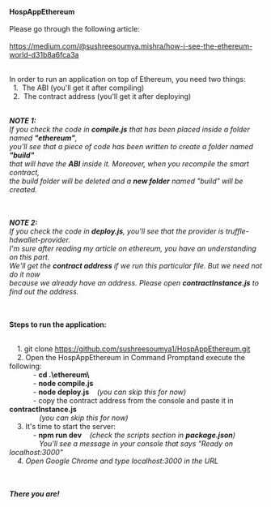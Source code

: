 <b>HospAppEthereum </b><br/><br/>
Please go through the following article:<br/><br/>
https://medium.com/@sushreesoumya.mishra/how-i-see-the-ethereum-world-d31b8a6fca3a <br/><br/>

In order to run an application on top of Ethereum, you need two things:<br/>
&nbsp;&nbsp;1.&nbsp; The ABI (you'll get it after compiling)<br/>
&nbsp;&nbsp;2.&nbsp; The contract address (you'll get it after deploying)<br/><br/>

<b><i>NOTE 1:</i></b><br/>
<i>
If you check the code in <b>compile.js</b> that has been placed inside a folder named <b>"ethereum"</b>,<br/>
you'll see that a piece of code has been written to create a folder named <b>"build"</b><br/>
that will have the <b>ABI</b> inside it. Moreover, when you recompile the smart contract, <br/>
the build folder will be deleted and a <b>new folder</b> named "build" will be created.
</i>

<br/><br/>
<b><i>NOTE 2:</i></b><br/>
<i>
If you check the code in <b>deploy.js</b>, you'll see that the provider is truffle-hdwallet-provider.<br/>
I'm sure after reading my article on ethereum, you have an understanding on this part.<br/>
We'll get the <b>contract address</b> if we run this particular file. But we need not do it now <br/>
because we already have an address. Please open <b>contractInstance.js</b> to find out the address.<br/>
</i>
<br/><br/>

<b>Steps to run the application: </b><br/><br/>

&nbsp; &nbsp; 1.&nbsp;git clone https://github.com/sushreesoumya1/HospAppEthereum.git<br/>
&nbsp; &nbsp; 2.&nbsp;Open the HospAppEthereum in Command Promptand execute the following:<br/>
&nbsp; &nbsp; &nbsp; &nbsp; &nbsp; &nbsp; - <b>cd .\ethereum\ </b><br/>
&nbsp; &nbsp; &nbsp; &nbsp; &nbsp; &nbsp; - <b>node compile.js</b><br/>
&nbsp; &nbsp; &nbsp; &nbsp; &nbsp; &nbsp; - <b>node deploy.js</b> &nbsp; &nbsp;<i>(you can skip this for now)</i><br/>
&nbsp; &nbsp; &nbsp; &nbsp; &nbsp; &nbsp; - copy the contract address from the console and paste it in <b>contractInstance.js</b> <br/>
&nbsp; &nbsp; &nbsp; &nbsp; &nbsp; &nbsp;  &nbsp; &nbsp;<i>(you can skip this for now)</i><br/>
&nbsp; &nbsp; 3.&nbsp;It's time to start the server:<br/>
&nbsp; &nbsp; &nbsp; &nbsp; &nbsp; &nbsp; - <b>npm run dev</b> &nbsp; &nbsp;<i>(check the scripts section in <b>package.json</b>)</i><br/>
&nbsp; &nbsp; &nbsp; &nbsp; &nbsp; &nbsp;  &nbsp; &nbsp;<i>You'll see a message in your console that says "Ready on localhost:3000"<i><br/>
&nbsp; &nbsp; 4.&nbsp;Open Google Chrome and type localhost:3000 in the URL <br/>

<br/><br/><b>There you are!</b>



